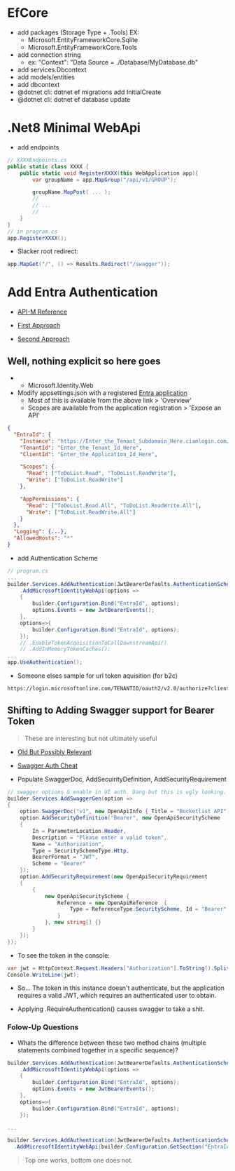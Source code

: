 # EfCore
- add packages (Storage Type + .Tools)  EX:
  - Microsoft.EntityFrameworkCore.Sqlite
  - Microsoft.EntityFrameworkCore.Tools
- add connection string
  - ex: "Context": "Data Source = ./Database/MyDatabase.db"
- add services.Dbcontext
- add models/entities
- add dbcontext
- @dotnet cli: dotnet ef migrations add InitialCreate
- @dotnet cli: dotnet ef database update

# .Net8 Minimal WebApi
- add endpoints
```csharp
// XXXXEndpoints.cs
public static class XXXX {
    public static void RegisterXXXX(this WebApplication app){
        var groupName = app.MapGroup("/api/v1/GROUP");

        groupName.MapPost( ... );
        //
        // ... 
        //
    }    
}
// in program.cs
app.RegisterXXXX();
```

- Slacker root redirect:
```csharp
app.MapGet("/", () => Results.Redirect("/swagger"));
```

# Add Entra Authentication
- [API-M Reference](https://learn.microsoft.com/en-us/azure/api-management/api-management-howto-protect-backend-with-aad)


- [First Approach](https://learn.microsoft.com/en-us/entra/external-id/customers/tutorial-protect-web-api-dotnet-core-build-app)

- [Second Approach](https://learn.microsoft.com/en-us/entra/external-id/customers/tutorial-protect-web-api-dotnet-core-build-app-2)

## Well, nothing explicit so here goes

- + Microsoft.Identity.Web
- Modify appsettings.json with a registered [Entra application](https://entra.microsoft.com/#view/)
  - Most of this is available from the above link > 'Overview'
  - Scopes are available from the application registration > 'Expose an API'
```json
{
  "EntraId": {
    "Instance": "https://Enter_the_Tenant_Subdomain_Here.ciamlogin.com/", 
    "TenantId": "Enter_the_Tenant_Id_Here",
    "ClientId": "Enter_the_Application_Id_Here",

    "Scopes": {
      "Read": ["ToDoList.Read", "ToDoList.ReadWrite"],
      "Write": ["ToDoList.ReadWrite"]
    },

    "AppPermissions": {
      "Read": ["ToDoList.Read.All", "ToDoList.ReadWrite.All"],
      "Write": ["ToDoList.ReadWrite.All"]
    }
  },
  "Logging": {...},
  "AllowedHosts": "*"
}
```
- add Authentication Scheme
```csharp
// program.cs
...
builder.Services.AddAuthentication(JwtBearerDefaults.AuthenticationScheme)
    .AddMicrosoftIdentityWebApi(options => 
    {
        builder.Configuration.Bind("EntraId", options);
        options.Events = new JwtBearerEvents();
    },
    options=>{
        builder.Configuration.Bind("EntraId", options);
    });
    // .EnableTokenAcquisitionToCallDownstreamApi()
    // .AddInMemoryTokenCaches();
...
app.UseAuthentication();
```

- Someone elses sample for url token aquisition (for b2c)
```bash
https://login.microsoftonline.com/TENANTID/oauth2/v2.0/authorize?client_id=CLIENTID&response_type=id_token&redirect_uri=https%3A%2F%2Fjwt.ms&scope=openid%20profile%20email&response_mode=fragment&state=12345&nonce=678910
```


## Shifting to Adding Swagger support for Bearer Token
> These are interesting but not ultimately useful  

- [Old But Possibly Relevant](https://github.com/dotnet/AspNetCore.Docs/blob/main/aspnetcore/security/authentication/identity-api-authorization.md)
- [Swagger Auth Cheat](https://www.josephguadagno.net/2022/06/03/enabling-user-authentication-in-swagger-using-microsoft-identity)

- Populate SwaggerDoc, AddSecuirityDefinition, AddSecurityRequirement
```csharp
// swagger options & enable in UI auth. Dang but this is ugly looking. // Learn more about configuring Swagger/OpenAPI at https://aka.ms/aspnetcore/swashbuckle
builder.Services.AddSwaggerGen(option =>
{
    option.SwaggerDoc("v1", new OpenApiInfo { Title = "Bucketlist API", Version = "v1" });    
    option.AddSecurityDefinition("Bearer", new OpenApiSecurityScheme
    {
        In = ParameterLocation.Header,
        Description = "Please enter a valid token",
        Name = "Authorization",
        Type = SecuritySchemeType.Http,
        BearerFormat = "JWT",
        Scheme = "Bearer"
    });    
    option.AddSecurityRequirement(new OpenApiSecurityRequirement
    {
        {
            new OpenApiSecurityScheme {
                Reference = new OpenApiReference  {
                    Type = ReferenceType.SecurityScheme, Id = "Bearer"
                }
            }, new string[] {}
        }
    });
});
```

- To see the token in the console:
```csharp
var jwt = HttpContext.Request.Headers["Authorization"].ToString().Split(" ")[1]; // Assuming "Bearer " prefix
Console.WriteLine(jwt);
```

- So... The token in this instance doesn't authenticate, but the application requires a valid JWT, which requires an authenticated user to obtain.

- Applying .RequireAuthentication() causes swagger to take a shit.


### Folow-Up Questions
- Whats the difference between these two method chains (multiple statements combined together in a specific sequence)?

```csharp
builder.Services.AddAuthentication(JwtBearerDefaults.AuthenticationScheme)
    .AddMicrosoftIdentityWebApi(options => 
    {
        builder.Configuration.Bind("EntraId", options);
        options.Events = new JwtBearerEvents();
    },
    options=>{
        builder.Configuration.Bind("EntraId", options);
    });

...

builder.Services.AddAuthentication(JwtBearerDefaults.AuthenticationScheme)
  .AddMicrosoftIdentityWebApi(builder.Configuration.GetSection("EntraId")); 
```  

> Top one works, bottom one does not.